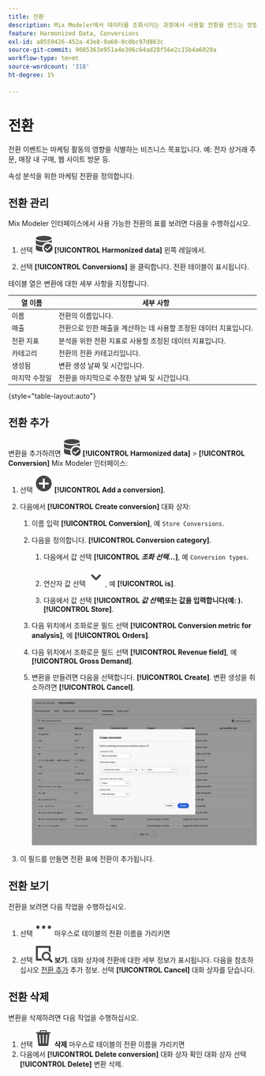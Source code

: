 ```yaml
---
title: 전환
description: Mix Modeler에서 데이터를 조화시키는 과정에서 사용할 전환을 만드는 방법을 알아봅니다.
feature: Harmonized Data, Conversions
exl-id: a8559426-452a-43e8-9a60-0c0bc97d863c
source-git-commit: 9085363e951a4e306c64ad28f56e2c15b4a6029a
workflow-type: tm+mt
source-wordcount: '318'
ht-degree: 1%

---
```


# 전환

전환 이벤트는 마케팅 활동의 영향을 식별하는 비즈니스 목표입니다. 예: 전자 상거래 주문, 매장 내 구매, 웹 사이트 방문 등.

속성 분석을 위한 마케팅 전환을 정의합니다.

## 전환 관리

Mix Modeler 인터페이스에서 사용 가능한 전환의 표를 보려면 다음을 수행하십시오.

1. 선택 ![데이터 검색](/help/assets//icons/DataCheck.svg) **[!UICONTROL Harmonized data]** 왼쪽 레일에서.

1. 선택 **[!UICONTROL Conversions]** 을 클릭합니다. 전환 테이블이 표시됩니다.

테이블 열은 변환에 대한 세부 사항을 지정합니다.

| 열 이름 | 세부 사항 |
| --- | ---|
| 이름 | 전환의 이름입니다. |
| 매출 | 전환으로 인한 매출을 계산하는 데 사용할 조정된 데이터 지표입니다. |
| 전환 지표 | 분석을 위한 전환 지표로 사용할 조정된 데이터 지표입니다. |
| 카테고리 | 전환의 전환 카테고리입니다. |
| 생성됨 | 변환 생성 날짜 및 시간입니다. |
| 마지막 수정일 | 전환을 마지막으로 수정한 날짜 및 시간입니다. |

{style="table-layout:auto"}

## 전환 추가

변환을 추가하려면 ![데이터 검색](/help/assets//icons/DataCheck.svg) **[!UICONTROL Harmonized data]** > **[!UICONTROL Conversion]** Mix Modeler 인터페이스:

1. 선택 ![추가](/help/assets//icons/AddCircle.svg) **[!UICONTROL Add a conversion]**.

1. 다음에서 **[!UICONTROL Create conversion]** 대화 상자:

   1. 이름 입력 **[!UICONTROL Conversion]**, 예 `Store Conversions`.

   1. 다음을 정의합니다. **[!UICONTROL Conversion category]**.

      1. 다음에서 값 선택 **[!UICONTROL *조화 선택...*]**, 예 `Conversion types`.

      1. 연산자 값 선택 ![펼침](/help/assets//icons/ChevronDown.svg), 예 **[!UICONTROL is]**.

      1. 다음에서 값 선택 **[!UICONTROL *값 선택&#x200B;*]**또는 값을 입력합니다(예: ).**[!UICONTROL Store]**.

   1. 다음 위치에서 조화로운 필드 선택 **[!UICONTROL Conversion metric for analysis]**, 예 **[!UICONTROL Orders]**.

   1. 다음 위치에서 조화로운 필드 선택 **[!UICONTROL Revenue field]**, 예 **[!UICONTROL Gross Demand]**.

   1. 변환을 만들려면 다음을 선택합니다. **[!UICONTROL Create]**. 변환 생성을 취소하려면 **[!UICONTROL Cancel]**.

      ![대체 텍스트](/help/assets//create-conversion.png)

1. 이 필드를 만들면 전환 표에 전환이 추가됩니다.


## 전환 보기

전환을 보려면 다음 작업을 수행하십시오.

1. 선택 ![자세히](/help/assets//icons/More.svg) 마우스로 테이블의 전환 이름을 가리키면

1. 선택 ![보기](/help/assets//icons/ViewDetail.svg) **보기**. 대화 상자에 전환에 대한 세부 정보가 표시됩니다. 다음을 참조하십시오 [전환 추가](#add-a-conversion) 추가 정보. 선택 **[!UICONTROL Cancel]** 대화 상자를 닫습니다.


## 전환 삭제

변환을 삭제하려면 다음 작업을 수행하십시오.

1. 선택 ![삭제](/help/assets//icons/Delete.svg) **삭제** 마우스로 테이블의 전환 이름을 가리키면
1. 다음에서 **[!UICONTROL Delete conversion]** 대화 상자 확인 대화 상자 선택 **[!UICONTROL Delete]** 변환 삭제.
